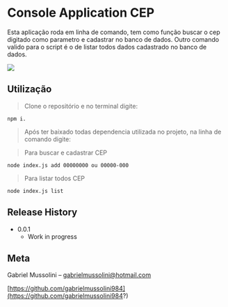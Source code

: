 # Console Application CEP

Esta aplicação roda em linha de comando, tem como função buscar o cep digitado como parametro e cadastrar no banco de dados.
Outro comando valido para o script é o de listar todos dados cadastrado no banco de dados.

![](header.png)

## Utilização
>Clone o repositório e no terminal digite:
```
npm i.
```

>Após ter baixado todas dependencia utilizada no projeto, na linha de comando digite:

>Para buscar e cadastrar CEP
```
node index.js add 00000000 ou 00000-000
```
>Para listar todos CEP
```
node index.js list
```

## Release History

* 0.0.1
    * Work in progress

## Meta

Gabriel Mussolini – gabrielmussolini@hotmail.com

[https://github.com/gabrielmussolini984](https://github.com/gabrielmussolini984?)

<!-- Markdown link & img dfn's -->
[npm-image]: https://img.shields.io/npm/v/datadog-metrics.svg?style=flat-square
[npm-url]: https://npmjs.org/package/datadog-metrics
[npm-downloads]: https://img.shields.io/npm/dm/datadog-metrics.svg?style=flat-square
[travis-image]: https://img.shields.io/travis/dbader/node-datadog-metrics/master.svg?style=flat-square
[travis-url]: https://travis-ci.org/dbader/node-datadog-metrics